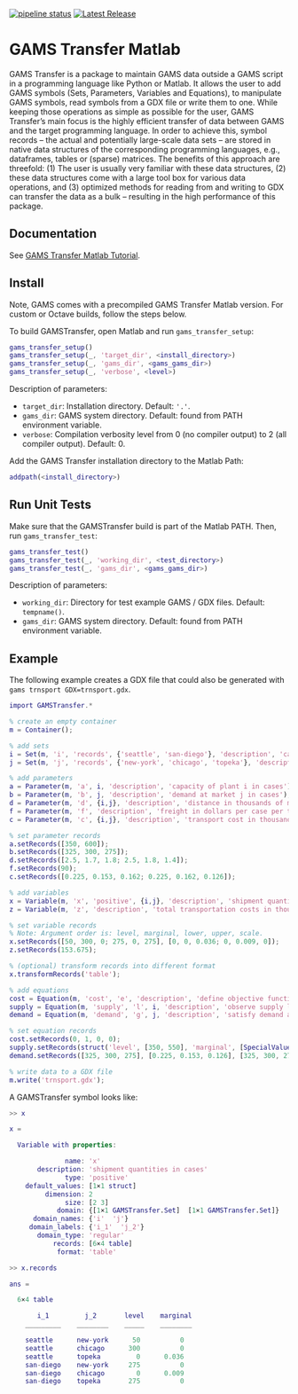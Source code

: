 
[![pipeline status](https://git.gams.com/devel/gams-transfer-matlab/badges/master/pipeline.svg)](https://git.gams.com/devel/gams-transfer-matlab/-/commits/master) 
[![Latest Release](https://git.gams.com/devel/gams-transfer-matlab/-/badges/release.svg)](https://git.gams.com/devel/gams-transfer-matlab/-/releases) 

# GAMS Transfer Matlab

GAMS Transfer is a package to maintain GAMS data outside a GAMS script in a
programming language like Python or Matlab. It allows the user to add GAMS
symbols (Sets, Parameters, Variables and Equations), to manipulate GAMS symbols,
read symbols from a GDX file or write them to one. While keeping those
operations as simple as possible for the user, GAMS Transfer’s main focus is the
highly efficient transfer of data between GAMS and the target programming
language. In order to achieve this, symbol records – the actual and potentially
large-scale data sets – are stored in native data structures of the
corresponding programming languages, e.g., dataframes, tables or (sparse)
matrices. The benefits of this approach are threefold: (1) The user is usually
very familiar with these data structures, (2) these data structures come with a
large tool box for various data operations, and (3) optimized methods for
reading from and writing to GDX can transfer the data as a bulk – resulting in
the high performance of this package.

## Documentation

See [GAMS Transfer Matlab Tutorial](https://www.gams.com/37/docs/API_MATLAB_GAMSTRANSFER_TUTORIAL.html).

## Install

Note, GAMS comes with a precompiled GAMS Transfer Matlab version. For custom or 
Octave builds, follow the steps below.

To build GAMSTransfer, open Matlab and run `gams_transfer_setup`:
```matlab
gams_transfer_setup()
gams_transfer_setup(_, 'target_dir', <install_directory>)
gams_transfer_setup(_, 'gams_dir', <gams_gams_dir>)
gams_transfer_setup(_, 'verbose', <level>)
```
Description of parameters:
- `target_dir`: Installation directory. Default: `'.'`.
- `gams_dir`: GAMS system directory. Default: found from PATH environment variable.
- `verbose`: Compilation verbosity level from 0 (no compiler output) to 2 (all 
  compiler output). Default: 0.

Add the GAMS Transfer installation directory to the Matlab Path: 
```matlab
addpath(<install_directory>)
```

## Run Unit Tests

Make sure that the GAMSTransfer build is part of the Matlab PATH. Then, run
`gams_transfer_test`:
```matlab
gams_transfer_test()
gams_transfer_test(_, 'working_dir', <test_directory>)
gams_transfer_test(_, 'gams_dir', <gams_gams_dir>)
```
Description of parameters:
- `working_dir`: Directory for test example GAMS / GDX files. Default: `tempname()`.
- `gams_dir`: GAMS system directory. Default: found from PATH environment variable.

## Example

The following example creates a GDX file that could also be generated with `gams
trnsport GDX=trnsport.gdx`.
```matlab
import GAMSTransfer.*

% create an empty container
m = Container();

% add sets
i = Set(m, 'i', 'records', {'seattle', 'san-diego'}, 'description', 'canning plants');
j = Set(m, 'j', 'records', {'new-york', 'chicago', 'topeka'}, 'description', 'markets');

% add parameters
a = Parameter(m, 'a', i, 'description', 'capacity of plant i in cases');
b = Parameter(m, 'b', j, 'description', 'demand at market j in cases');
d = Parameter(m, 'd', {i,j}, 'description', 'distance in thousands of miles');
f = Parameter(m, 'f', 'description', 'freight in dollars per case per thousand miles');
c = Parameter(m, 'c', {i,j}, 'description', 'transport cost in thousands of dollars per case');

% set parameter records
a.setRecords([350, 600]);
b.setRecords([325, 300, 275]);
d.setRecords([2.5, 1.7, 1.8; 2.5, 1.8, 1.4]);
f.setRecords(90);
c.setRecords([0.225, 0.153, 0.162; 0.225, 0.162, 0.126]);

% add variables
x = Variable(m, 'x', 'positive', {i,j}, 'description', 'shipment quantities in cases');
z = Variable(m, 'z', 'description', 'total transportation costs in thousands of dollars');

% set variable records
% Note: Argument order is: level, marginal, lower, upper, scale.
x.setRecords([50, 300, 0; 275, 0, 275], [0, 0, 0.036; 0, 0.009, 0]);
z.setRecords(153.675);

% (optional) transform records into different format
x.transformRecords('table');

% add equations
cost = Equation(m, 'cost', 'e', 'description', 'define objective function');
supply = Equation(m, 'supply', 'l', i, 'description', 'observe supply limit at plant i');
demand = Equation(m, 'demand', 'g', j, 'description', 'satisfy demand at market j');

% set equation records
cost.setRecords(0, 1, 0, 0);
supply.setRecords(struct('level', [350, 550], 'marginal', [SpecialValues.EPS, 0], 'upper', [350, 600]));
demand.setRecords([325, 300, 275], [0.225, 0.153, 0.126], [325, 300, 275]);

% write data to a GDX file
m.write('trnsport.gdx');
```

A GAMSTransfer symbol looks like:
```matlab
>> x

x =

  Variable with properties:

              name: 'x'
       description: 'shipment quantities in cases'
              type: 'positive'
    default_values: [1×1 struct]
         dimension: 2
              size: [2 3]
            domain: {[1×1 GAMSTransfer.Set]  [1×1 GAMSTransfer.Set]}
      domain_names: {'i'  'j'}
     domain_labels: {'i_1'  'j_2'}
       domain_type: 'regular'
           records: [6×4 table]
            format: 'table'

>> x.records

ans =

  6×4 table

       i_1         j_2       level    marginal
    _________    ________    _____    ________

    seattle      new-york      50          0
    seattle      chicago      300          0
    seattle      topeka         0      0.036
    san-diego    new-york     275          0
    san-diego    chicago        0      0.009
    san-diego    topeka       275          0
```
